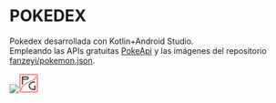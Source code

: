 <h1>POKEDEX</h1>
<p>Pokedex desarrollada con Kotlin+Android Studio.<br> Empleando las APIs gratuitas <a href="https://pokeapi.co/api/v2">PokeApi</a> y las imágenes del repositorio <a href="https://github.com/fanzeyi/pokemon.json">fanzeyi/pokemon.json</a>.</p>
<p><img style="height:45px" src="https://raw.githubusercontent.com/PokeAPI/sprites/master/sprites/items/gen5/poke-ball.png"/><img style="height:35px" src="https://raw.githubusercontent.com/darthpetter/logos/master/LOGO%20COLORES.png?token=GHSAT0AAAAAABPXL3CME6TWYF5IXX54B5OWYQEHGVA"/></p>

